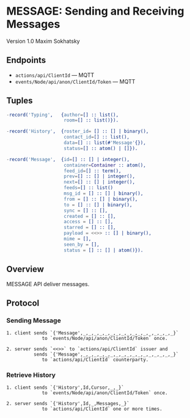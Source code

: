 MESSAGE: Sending and Receiving Messages
=======================================

Version 1.0 Maxim Sokhatsky

Endpoints
--------

* `actions/api/ClientId` — MQTT
* `events/Node/api/anon/ClientId/Token` — MQTT

Tuples
------

```erlang
-record('Typing',   {author=[] :: list(),
                     room=[] :: list()}).
```

```erlang
-record('History',  {roster_id= [] :: [] | binary(),
                     contact_id=[] :: list(),
                     data=[] :: list(#'Message'{}),
                     status=[] :: atom() | []}).
```

```erlang
-record('Message',  {id=[] :: [] | integer(),
                     container=Container :: atom(),
                     feed_id=[] :: term(),
                     prev=[] :: [] | integer(),
                     next=[] :: [] | integer(),
                     feeds=[] :: list()
                     msg_id = [] :: [] | binary(),
                     from = [] :: [] | binary(),
                     to = [] :: [] | binary(),
                     sync = [] :: [],
                     created = [] :: [],
                     access = [] :: [],
                     starred = [] :: [],
                     payload = <<>> :: [] | binary(),
                     mime = [],
                     seen_by = [],
                     status = [] :: [] | atom()}).
```
Overview
--------

MESSAGE API deliver messages.

Protocol
--------

### Sending Message

```
1. client sends `{'Message',_,_,_,_,_,_,_,_,_,_,_,_,_,_,_,_,_}`
             to `events/Node/api/anon/ClientId/Token` once.
```

```
2. server sends `<<>>` to `actions/api/ClientId` issuer and
          sends `{'Message',_,_,_,_,_,_,_,_,_,_,_,_,_,_,_,_,_}`
             to `actions/api/ClientId` counterparty.
```

### Retrieve History

```
1. client sends `{'History',Id,Cursor,_,_}`
             to `events/Node/api/anon/ClientId/Token` once.
```

```
2. server sends `{'History',Id,_,Messages,_}`
             to `actions/api/ClientId` one or more times.
```
